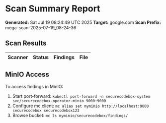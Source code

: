 # Scan Summary Report
**Generated:** Sat Jul 19 08:24:49 UTC 2025
**Target:** google.com
**Scan Prefix:** mega-scan-2025-07-19_08-24-36

## Scan Results

| Scanner | Status | Findings | File |
|---------|--------|----------|------|

## MinIO Access

To access findings in MinIO:
1. Start port-forward: `kubectl port-forward -n securecodebox-system svc/securecodebox-operator-minio 9000:9000`
2. Configure mc client: `mc alias set myminio http://localhost:9000 securecodebox securecodebox123`
3. Browse bucket: `mc ls myminio/securecodebox/findings/`

